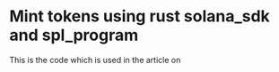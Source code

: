 # Mint tokens using rust solana_sdk and spl_program

This is the code which is used in the article on
